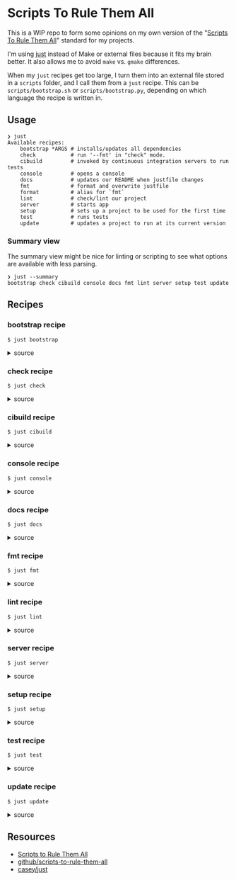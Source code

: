 # Scripts To Rule Them All

This is a WIP repo to form some opinions on my own version of the "[Scripts To Rule Them All][Scripts To Rule Them All]" standard for my projects.

I'm using [just][casey/just] instead of Make or external files because it fits my brain better.
It also allows me to avoid `make` vs. `gmake` differences.

When my `just` recipes get too large, I turn them into an external file stored in a `scripts` folder, and I call them from a `just` recipe.
This can be `scripts/bootstrap.sh` or `scripts/bootstrap.py`, depending on which language the recipe is written in.

## Usage
<!-- [[[cog
import cog
import subprocess

help = subprocess.run(
    ["just", "--list"], 
    stdout=subprocess.PIPE,
    stderr=subprocess.PIPE,
    encoding="utf-8",
).stdout

cog.outl(
    f"```shell\n"
    f"❯ just\n"
    f"{help}\n"
    f"```"
)
]]] -->
```shell
❯ just
Available recipes:
    bootstrap *ARGS # installs/updates all dependencies
    check           # run '--fmt' in "check" mode.
    cibuild         # invoked by continuous integration servers to run tests
    console         # opens a console
    docs            # updates our README when justfile changes
    fmt             # format and overwrite justfile
    format          # alias for `fmt`
    lint            # check/lint our project
    server          # starts app
    setup           # sets up a project to be used for the first time
    test            # runs tests
    update          # updates a project to run at its current version

```
<!-- [[[end]]] -->

### Summary view

The summary view might be nice for linting or scripting to see what options are available with less parsing.

<!-- [[[cog
help = subprocess.run(
    ["just", "--summary"], 
    stdout=subprocess.PIPE,
    stderr=subprocess.PIPE,
    encoding="utf-8",
).stdout

cog.outl(
    f"```shell\n"
    f"❯ just --summary\n"
    f"{help}\n"
    f"```"
)
]]] -->
```shell
❯ just --summary
bootstrap check cibuild console docs fmt lint server setup test update

```
<!-- [[[end]]] -->

## Recipes
<!-- [[[cog
help = subprocess.run(
    ["just", "--summary"], 
    stdout=subprocess.PIPE,
    stderr=subprocess.PIPE,
    encoding="utf-8",
).stdout.strip()

recipes = help.split(" ")
for recipe in recipes:
    recipe_help = subprocess.run(
        ["just", "--show", f"{recipe}"], 
        stdout=subprocess.PIPE,
        stderr=subprocess.PIPE,
        encoding="utf-8",
    ).stdout.strip()

    cog.outl(
        f"### {recipe} recipe\n\n"
        f"```shell\n"
        f"$ just {recipe}\n"
        f"```\n\n"
        f"<details>\n"
        f"<summary>source</summary>\n\n"
        f"```shell\n"
        f"{recipe_help}\n"
        f"```\n\n"
        f"</details>\n"
    )
]]] -->
### bootstrap recipe

```shell
$ just bootstrap
```

<details>
<summary>source</summary>

```shell
# installs/updates all dependencies
@bootstrap *ARGS:
    #!/usr/bin/env bash

    set -euo pipefail

    # we use cogapp to update our README
    pip install cogapp

    # setup our project defaults if they exist
    if [ ! -f ".env" ]; then
        echo ".env created"
        cp .env.example .env
    fi

    if [ ! -f "docker-compose.override.yml" ]; then
        echo "docker-compose.override.yml created"
        cp docker-compose.override.yml.example docker-compose.override.yml
    fi

    # [ ] uncomment if we are using Docker
    # docker-compose {{ ARGS }} build --force-rm

    # [ ] uncomment if we are using pre-commit
    # python -m pip install --upgrade pre-commit
```

</details>

### check recipe

```shell
$ just check
```

<details>
<summary>source</summary>

```shell
# run '--fmt' in "check" mode.
@check:
    just --check --fmt --unstable
```

</details>

### cibuild recipe

```shell
$ just cibuild
```

<details>
<summary>source</summary>

```shell
# invoked by continuous integration servers to run tests
@cibuild:
    echo "TODO: cibuild"
```

</details>

### console recipe

```shell
$ just console
```

<details>
<summary>source</summary>

```shell
# opens a console
@console:
    echo "TODO: console"
```

</details>

### docs recipe

```shell
$ just docs
```

<details>
<summary>source</summary>

```shell
# updates our README when justfile changes
@docs:
    pipx run --spec cogapp cog -r README.md
```

</details>

### fmt recipe

```shell
$ just fmt
```

<details>
<summary>source</summary>

```shell
# format and overwrite justfile
@fmt:
    just --fmt --unstable
```

</details>

### lint recipe

```shell
$ just lint
```

<details>
<summary>source</summary>

```shell
# check/lint our project
@lint:
    pipx run --spec cogapp cog --check README.md
```

</details>

### server recipe

```shell
$ just server
```

<details>
<summary>source</summary>

```shell
# starts app
@server:
    echo "TODO: server"
```

</details>

### setup recipe

```shell
$ just setup
```

<details>
<summary>source</summary>

```shell
# sets up a project to be used for the first time
@setup:
    echo "TODO: setup"
```

</details>

### test recipe

```shell
$ just test
```

<details>
<summary>source</summary>

```shell
# runs tests
@test:
    echo "TODO: test"
```

</details>

### update recipe

```shell
$ just update
```

<details>
<summary>source</summary>

```shell
# updates a project to run at its current version
@update:
    echo "TODO: update"
```

</details>

<!-- [[[end]]] -->

## Resources

- [Scripts to Rule Them All][Scripts to Rule Them All]
- [github/scripts-to-rule-them-all][github/scripts-to-rule-them-all]
- [casey/just][casey/just]

[casey/just]: https://github.com/casey/just
[github/scripts-to-rule-them-all]: https://github.com/github/scripts-to-rule-them-all
[Scripts to Rule Them All]: https://github.blog/2015-06-30-scripts-to-rule-them-all/
